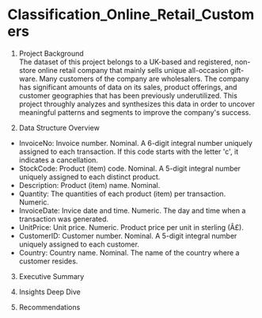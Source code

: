 # Classification_Online_Retail_Customers

1. Project Background <br>
The dataset of this project belongs to a UK-based and registered, non-store online retail company that mainly sells unique all-occasion gift-ware. Many customers of the company are wholesalers.
The company has significant amounts of data on its sales, product offerings, and customer geographies that has been previously underutilized. This project throughly analyzes and synthesizes this data in order to uncover meaningful patterns and segments to improve the company's success. </l>

2. Data Structure Overview <br>

<ul> 
  <li> InvoiceNo: Invoice number. Nominal. A 6-digit integral number uniquely assigned to each transaction. If this code starts with the letter 'c', it indicates a cancellation. </li>
<li> StockCode: Product (item) code. Nominal. A 5-digit integral number uniquely assigned to each distinct product. </li>
<li> Description: Product (item) name. Nominal. </li>
<li> Quantity: The quantities of each product (item) per transaction. Numeric.	</li>
<li> InvoiceDate: Invice date and time. Numeric. The day and time when a transaction was generated. </li>
<li> UnitPrice: Unit price. Numeric. Product price per unit in sterling (Â£). </li>
<li> CustomerID: Customer number. Nominal. A 5-digit integral number uniquely assigned to each customer. </li>
<li> Country: Country name. Nominal. The name of the country where a customer resides. </li>
</ul>



3. Executive Summary

4. Insights Deep Dive

5. Recommendations
